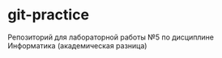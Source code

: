 # git-practice
Репозиторий для лабораторной работы №5 по дисциплине Информатика (академическая разница)
